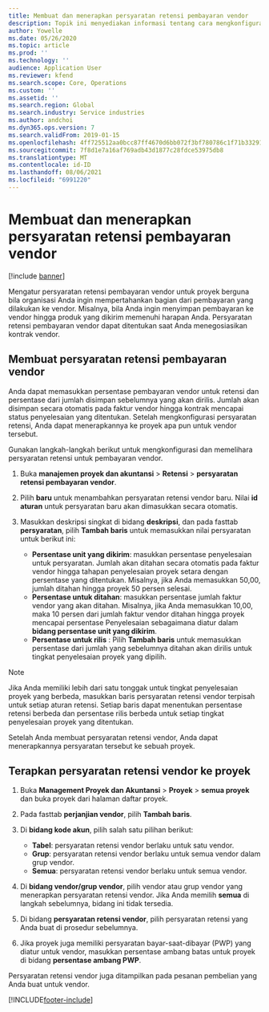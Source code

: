 ```yaml
---
title: Membuat dan menerapkan persyaratan retensi pembayaran vendor
description: Topik ini menyediakan informasi tentang cara mengkonfigurasi dan memelihara persyaratan retensi untuk pembayaran vendor.
author: Yowelle
ms.date: 05/26/2020
ms.topic: article
ms.prod: ''
ms.technology: ''
audience: Application User
ms.reviewer: kfend
ms.search.scope: Core, Operations
ms.custom: ''
ms.assetid: ''
ms.search.region: Global
ms.search.industry: Service industries
ms.author: andchoi
ms.dyn365.ops.version: 7
ms.search.validFrom: 2019-01-15
ms.openlocfilehash: 4ff725512aa0bcc87ff4670d6bb072f3bf780786c1f71b332914887f4d4ccf13
ms.sourcegitcommit: 7f8d1e7a16af769adb43d1877c28fdce53975db8
ms.translationtype: MT
ms.contentlocale: id-ID
ms.lasthandoff: 08/06/2021
ms.locfileid: "6991220"
---
```

# <a name="create-and-apply-vendor-payment-retention-terms"></a>Membuat dan menerapkan persyaratan retensi pembayaran vendor

[!include [banner](../includes/banner.md)] 

Mengatur persyaratan retensi pembayaran vendor untuk proyek berguna bila organisasi Anda ingin mempertahankan bagian dari pembayaran yang dilakukan ke vendor. Misalnya, bila Anda ingin menyimpan pembayaran ke vendor hingga produk yang dikirim memenuhi harapan Anda. Persyaratan retensi pembayaran vendor dapat ditentukan saat Anda menegosiasikan kontrak vendor.

## <a name="create-vendor-payment-retention-terms"></a>Membuat persyaratan retensi pembayaran vendor

Anda dapat memasukkan persentase pembayaran vendor untuk retensi dan persentase dari jumlah disimpan sebelumnya yang akan dirilis. Jumlah akan disimpan secara otomatis pada faktur vendor hingga kontrak mencapai status penyelesaian yang ditentukan. Setelah mengkonfigurasi persyaratan retensi, Anda dapat menerapkannya ke proyek apa pun untuk vendor tersebut.

Gunakan langkah-langkah berikut untuk mengkonfigurasi dan memelihara persyaratan retensi untuk pembayaran vendor. 

1. Buka **manajemen proyek dan akuntansi** > **Retensi** > **persyaratan retensi pembayaran vendor**.
2. Pilih **baru** untuk menambahkan persyaratan retensi vendor baru. Nilai **id aturan** untuk persyaratan baru akan dimasukkan secara otomatis. 
3. Masukkan deskripsi singkat di bidang **deskripsi**, dan pada fasttab **persyaratan**, pilih **Tambah baris** untuk memasukkan nilai persyaratan untuk berikut ini:

   - **Persentase unit yang dikirim**: masukkan persentase penyelesaian untuk persyaratan. Jumlah akan ditahan secara otomatis pada faktur vendor hingga tahapan penyelesaian proyek setara dengan persentase yang ditentukan. Misalnya, jika Anda memasukkan 50,00, jumlah ditahan hingga proyek 50 persen selesai.
   - **Persentase untuk ditahan**: masukkan persentase jumlah faktur vendor yang akan ditahan. Misalnya, jika Anda memasukkan 10,00, maka 10 persen dari jumlah faktur vendor ditahan hingga proyek mencapai persentase Penyelesaian sebagaimana diatur dalam **bidang persentase unit yang dikirim**.
   - **Persentase untuk rilis** : Pilih **Tambah baris** untuk memasukkan persentase dari jumlah yang sebelumnya ditahan akan dirilis untuk tingkat penyelesaian proyek yang dipilih.

> [!NOTE]
> Jika Anda memiliki lebih dari satu tonggak untuk tingkat penyelesaian proyek yang berbeda, masukkan baris persyaratan retensi vendor terpisah untuk setiap aturan retensi. Setiap baris dapat menentukan persentase retensi berbeda dan persentase rilis berbeda untuk setiap tingkat penyelesaian proyek yang ditentukan.

Setelah Anda membuat persyaratan retensi vendor, Anda dapat menerapkannya persyaratan tersebut ke sebuah proyek.

## <a name="apply-vendor-retention-terms-to-a-project"></a>Terapkan persyaratan retensi vendor ke proyek

1. Buka **Management Proyek dan Akuntansi** > **Proyek** > **semua proyek** dan buka proyek dari halaman daftar proyek.
2. Pada fasttab **perjanjian vendor**, pilih **Tambah baris**.
3. Di **bidang kode akun**, pilih salah satu pilihan berikut: 

   - **Tabel**: persyaratan retensi vendor berlaku untuk satu vendor.
   - **Grup**: persyaratan retensi vendor berlaku untuk semua vendor dalam grup vendor.
   - **Semua**: persyaratan retensi vendor berlaku untuk semua vendor.

4. Di **bidang vendor/grup vendor**, pilih vendor atau grup vendor yang menerapkan persyaratan retensi vendor. Jika Anda memilih **semua** di langkah sebelumnya, bidang ini tidak tersedia.
5. Di bidang **persyaratan retensi vendor**, pilih persyaratan retensi yang Anda buat di prosedur sebelumnya.
6. Jika proyek juga memiliki persyaratan bayar-saat-dibayar (PWP) yang diatur untuk vendor, masukkan persentase ambang batas untuk proyek di bidang **persentase ambang PWP**.

Persyaratan retensi vendor juga ditampilkan pada pesanan pembelian yang Anda buat untuk vendor.


[!INCLUDE[footer-include](../includes/footer-banner.md)]